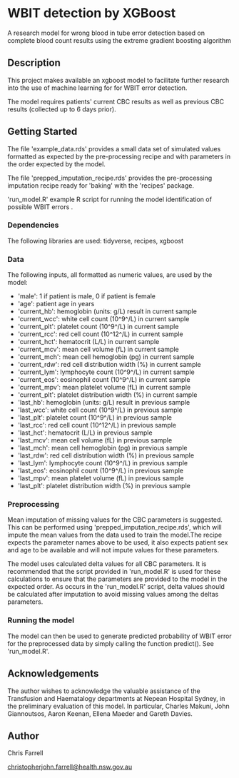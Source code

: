 # WBIT detection by XGBoost

A research model for wrong blood in tube error detection based on complete blood count results using the extreme gradient boosting algorithm

## Description
This project makes available an xgboost model to facilitate further research into the use of machine learning for for WBIT error detection. 

The model requires patients' current CBC results as well as previous CBC results (collected up to 6 days prior). 


## Getting Started
The file 'example_data.rds' provides a small data set of simulated values formatted as expected by the pre-processing recipe and with parameters in the order 
expected by the model.

The file 'prepped_imputation_recipe.rds' provides the pre-processing imputation recipe ready for 'baking' with the 'recipes' package.

'run_model.R' example R script for running the model identification of possible WBIT errors .

### Dependencies
The following libraries are used: tidyverse, recipes, xgboost

### Data

The following inputs, all formatted as numeric values, are used by the model:

- 'male': 1 if patient is male, 0 if patient is female
- 'age': patient age in years
- 'current_hb': hemoglobin (units: g/L) result in current sample 
- 'current_wcc': white cell count (10^9^/L) in current sample
- 'current_plt': platelet count (10^9^/L) in current sample
- 'current_rcc': red cell count (10^12^/L) in current sample
- 'current_hct': hematocrit (L/L) in current sample
- 'current_mcv': mean cell volume (fL) in current sample
- 'current_mch': mean cell hemoglobin (pg) in current sample
- 'current_rdw': red cell distribution width (%) in current sample
- 'current_lym': lymphocyte count (10^9^/L) in current sample
- 'current_eos': eosinophil count (10^9^/L) in current sample
- 'current_mpv': mean platelet volume (fL) in current sample
- 'current_plt': platelet distribution width (%) in current sample
- 'last_hb': hemoglobin (units: g/L) result in previous sample 
- 'last_wcc': white cell count (10^9^/L) in previous sample
- 'last_plt': platelet count (10^9^/L) in previous sample
- 'last_rcc': red cell count (10^12^/L) in previous sample
- 'last_hct': hematocrit (L/L) in previous sample
- 'last_mcv': mean cell volume (fL) in previous sample
- 'last_mch': mean cell hemoglobin (pg) in previous sample
- 'last_rdw': red cell distribution width (%) in previous sample
- 'last_lym': lymphocyte count (10^9^/L) in previous sample
- 'last_eos': eosinophil count (10^9^/L) in previous sample
- 'last_mpv': mean platelet volume (fL) in previous sample
- 'last_plt': platelet distribution width (%) in previous sample

### Preprocessing

Mean imputation of missing values for the CBC parameters is suggested. This can be performed using 'prepped_imputation_recipe.rds', which will impute the mean
values from the data used to train the model.The recipe expects the parameter names above to be used, it also expects patient sex and age to be available and 
will not impute values for these parameters. 

The model uses calculated delta values for all CBC parameters. It is recommended that the script provided in 'run_model.R' is used for these calculations to ensure
that the parameters are provided to the model in the expected order. As occurs in the 'run_model.R' script, delta values should be calculated after imputation to avoid
missing values among the deltas parameters.


### Running the model

The model can then be used to generate predicted probability of WBIT error for the preprocessed data by simply calling the function predict(). See 'run_model.R'. 


## Acknowledgements

The author wishes to acknowledge the valuable assistance of the Transfusion and Haematalogy departments at Nepean Hospital Sydney, in the preliminary evaluation of this model. In particular, Charles Makuni, John Giannoutsos, Aaron Keenan, Ellena Maeder and Gareth Davies.


## Author

Chris Farrell

christopherjohn.farrell@health.nsw.gov.au 

